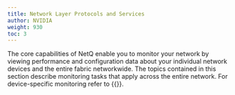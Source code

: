 ```yaml
---
title: Network Layer Protocols and Services
author: NVIDIA
weight: 930
toc: 3
---
```

The core capabilities of NetQ enable you to monitor your network by viewing performance and configuration data about your individual network devices and the entire fabric networkwide. The topics contained in this section describe monitoring tasks that apply across the entire network. For device-specific monitoring refer to {{<link title="Monitor Devices">}}.
